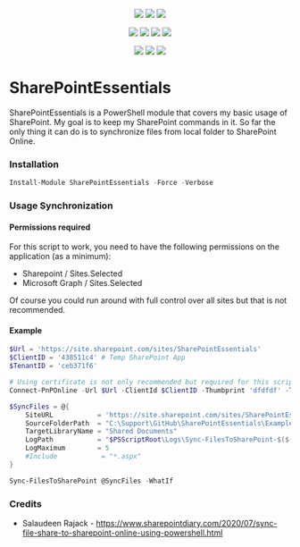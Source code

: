 ﻿<p align="center">
  <a href="https://www.powershellgallery.com/packages/SharePointEssentials"><img src="https://img.shields.io/powershellgallery/v/SharePointEssentials.svg"></a>
  <a href="https://www.powershellgallery.com/packages/SharePointEssentials"><img src="https://img.shields.io/powershellgallery/vpre/SharePointEssentials.svg?label=powershell%20gallery%20preview&colorB=yellow"></a>
  <a href="https://github.com/EvotecIT/SharePointEssentials"><img src="https://img.shields.io/github/license/EvotecIT/SharePointEssentials.svg"></a>
</p>

<p align="center">
  <a href="https://www.powershellgallery.com/packages/SharePointEssentials"><img src="https://img.shields.io/powershellgallery/p/SharePointEssentials.svg"></a>
  <a href="https://github.com/EvotecIT/SharePointEssentials"><img src="https://img.shields.io/github/languages/top/evotecit/SharePointEssentials.svg"></a>
  <a href="https://github.com/EvotecIT/SharePointEssentials"><img src="https://img.shields.io/github/languages/code-size/evotecit/SharePointEssentials.svg"></a>
  <a href="https://www.powershellgallery.com/packages/SharePointEssentials"><img src="https://img.shields.io/powershellgallery/dt/SharePointEssentials.svg"></a>
</p>

<p align="center">
  <a href="https://twitter.com/PrzemyslawKlys"><img src="https://img.shields.io/twitter/follow/PrzemyslawKlys.svg?label=Twitter%20%40PrzemyslawKlys&style=social"></a>
  <a href="https://evotec.xyz/hub"><img src="https://img.shields.io/badge/Blog-evotec.xyz-2A6496.svg"></a>
  <a href="https://www.linkedin.com/in/pklys"><img src="https://img.shields.io/badge/LinkedIn-pklys-0077B5.svg?logo=LinkedIn"></a>
</p>

# SharePointEssentials
SharePointEssentials is a PowerShell module that covers my basic usage of SharePoint. My goal is to keep my SharePoint commands in it.
So far the only thing it can do is to synchronize files from local folder to SharePoint Online.

### Installation

```powershell
Install-Module SharePointEssentials -Force -Verbose
```

### Usage Synchronization

#### Permissions required

For this script to work, you need to have the following permissions on the application (as a minimum):

- Sharepoint / Sites.Selected
- Microsoft Graph / Sites.Selected

Of course you could run around with full control over all sites but that is not recommended.

#### Example

```powershell
$Url = 'https://site.sharepoint.com/sites/SharePointEssentials'
$ClientID = '438511c4' # Temp SharePoint App
$TenantID = 'ceb371f6'

# Using certificate is not only recommended but required for this script to work, it seems ClientSecret is not working
Connect-PnPOnline -Url $Url -ClientId $ClientID -Thumbprint 'dfdfdf' -Tenant $TenantID

$SyncFiles = @{
    SiteURL           = 'https://site.sharepoint.com/sites/SharePointEssentials'
    SourceFolderPath  = "C:\Support\GitHub\SharePointEssentials\Examples\Reports"
    TargetLibraryName = "Shared Documents"
    LogPath           = "$PSScriptRoot\Logs\Sync-FilesToSharePoint-$($(Get-Date).ToString('yyyy-MM-dd_HH_mm_ss')).log"
    LogMaximum        = 5
    #Include           = "*.aspx"
}

Sync-FilesToSharePoint @SyncFiles -WhatIf
```

### Credits

- Salaudeen Rajack - https://www.sharepointdiary.com/2020/07/sync-file-share-to-sharepoint-online-using-powershell.html